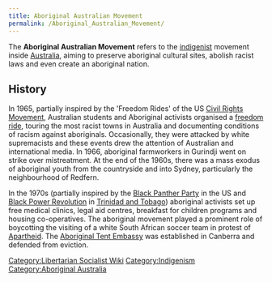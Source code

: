 ```yaml
---
title: Aboriginal Australian Movement
permalink: /Aboriginal_Australian_Movement/
---
```


The **Aboriginal Australian Movement** refers to the
[indigenist](Indigenism "wikilink") movement inside
[Australia](Australia "wikilink"), aiming to preserve aboriginal
cultural sites, abolish racist laws and even create an aboriginal
nation.

## History

In 1965, partially inspired by the 'Freedom Rides' of the US [Civil
Rights Movement](Civil_Rights_Movement_(USA) "wikilink"), Australian
students and Aboriginal activists organised a [freedom
ride](Freedom_Ride_(Australia) "wikilink"), touring the most racist
towns in Australia and documenting conditions of racism against
aboriginals. Occasionally, they were attacked by white supremacists and
these events drew the attention of Australian and international media.
In 1966, aboriginal farmworkers in Gurindji went on strike over
mistreatment. At the end of the 1960s, there was a mass exodus of
aboriginal youth from the countryside and into Sydney, particularly the
neighbourhood of Redfern.

In the 1970s (partially inspired by the [Black Panther
Party](Black_Panther_Party "wikilink") in the US and [Black Power
Revolution](Black_Power_Revolution_(Trinidad_and_Tobago) "wikilink") in
[Trinidad and Tobago](Trinidad_and_Tobago "wikilink")) aboriginal
activists set up free medical clinics, legal aid centres, breakfast for
children programs and housing co-operatives. The aboriginal movement
played a prominent role of boycotting the visiting of a white South
African soccer team in protest of
[Apartheid](Apartheid_South_Africa "wikilink"). The [Aboriginal Tent
Embassy](Aboriginal_Tent_Embassy "wikilink") was established in Canberra
and defended from eviction.

[Category:Libertarian Socialist
Wiki](Category:Libertarian_Socialist_Wiki "wikilink")
[Category:Indigenism](Category:Indigenism "wikilink")
[Category:Aboriginal
Australia](Category:Aboriginal_Australia "wikilink")